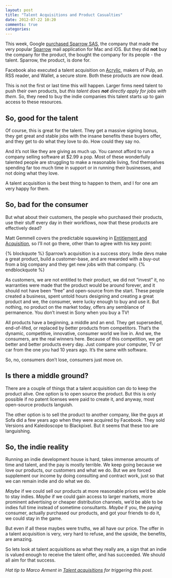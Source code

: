 ```yaml
---
layout: post
title: "Talent Acquisitions and Product Casualties"
date: 2012-07-22 10:20
comments: true
categories: 
---
```


This week, Google [purchased Sparrow SAS](http://www.theverge.com/2012/7/20/3172222/google-buys-sparrow-mail), the company that made the very popular [Sparrow](http://sprw.me/index.php) mail application for Mac and iOS. But they did **not** buy the company for the product, the bought the company for its people - the talent. Sparrow, the product, is done for.

Facebook also executed a talent acquisition on [Acrylic](http://www.acrylicapps.com), makers of Pulp, an RSS reader, and Wallet, a secure store. Both these products are now dead.

This is not the first or last time this will happen. Larger firms need talent to push their own products, but *this talent does **not** directly apply for jobs with them*. So, they need to buy the indie companies this talent starts up to gain access to these resources.

## So, good for the talent

Of course, this is great for the talent. They get a massive signing bonus, they get great and stable jobs with the insane benefits these buyers offer, and they get to do what they love to do. How could they say no.

And it’s not like they are giving as much up. You cannot afford to run a company selling software at $2.99 a pop. Most of these wonderfully talented people are struggling to make a reasonable living, find themselves spending far too much time in support or in running their businesses, and not doing what they love.

A talent acquisition is the best thing to happen to them, and I for one am very happy for them.

## So, bad for the consumer

But what about their customers, the people who purchased their products, use their stuff every day in their workflows, now that these products are effectively dead?

Matt Gemmell covers the predictable squawking in [Entitlement and Acquisition](http://mattgemmell.com/2012/07/21/entitlement-and-acquisition/), so I’ll not go there, other than to agree with his key point:

{% blockquote %}
Sparrow’s acquisition is a success story. Indie devs make a great product, build a customer-base, and are rewarded with a buy-out from a big company and they get new jobs with that company.
{% endblockquote %}

As customers, we are not entitled to their product, we did not “invest” it, no warranties were made that the product would be around forever, and it should not have been “free” and open-source from the start. These people created a business, spent untold hours designing and creating a great product and we, the consumer, were lucky enough to buy and use it. But nothing, no product on the market today, offers any semblance of permanence. You don’t invest in Sony when you buy a TV!

All products have a beginning, a middle and an end. They get superseded, end-of-lifed, or replaced by better products from competitors. That’s the dynamic, competitive, innovative, consumer world we live in. And we, the consumers, are the real winners here. Because of this competition, we get better and better products every day. Just compare your computer, TV or car from the one you had 10 years ago. It’s the same with software.

So, no, consumers don’t lose, consumers just move on.

## Is there a middle ground?

There are a couple of things that a talent acquisition can do to keep the product alive. One option is to open source the product. But this is only possible if no patent licenses were paid to create it, and anyway, most open-source products languish.

The other option is to sell the product to another company, like the guys at Sofa did a few years ago when they were acquired by Facebook. They sold Versions and Kaleidoscope to Blackpixel. But it seems that these too are languishing.

## So, the indie reality

Running an indie development house is hard, takes immense amounts of time and talent, and the pay is mostly terrible. We keep going because we love our products, our customers and what we do. But we are forced supplement our income by doing consulting and contract work, just so that we can remain indie and do what we do.

*Maybe* if we could sell our products at more reasonable prices we’d be able to stay indies. *Maybe* if we could gain access to larger markets, more prominent advertising or cheaper distribution channels, we’d be able to be indies full time instead of sometime consultants. *Maybe* if you, the paying consumer, actually purchased our products, and got your friends to do it, we could stay in the game.

But even if all these maybes were truths, we all have our price. The offer in a talent acquisition is very, very hard to refuse, and the upside, the benefits, are amazing.

So lets look at talent acquisitions as what they really are, a sign that an indie is valued enough to receive the talent offer, and has succeeded. We should all aim for that success.

*Hat tip to Marco Arment in [Talent acquisitions](http://www.marco.org/2012/07/20/talent-acquisitions) for triggering this post.*
